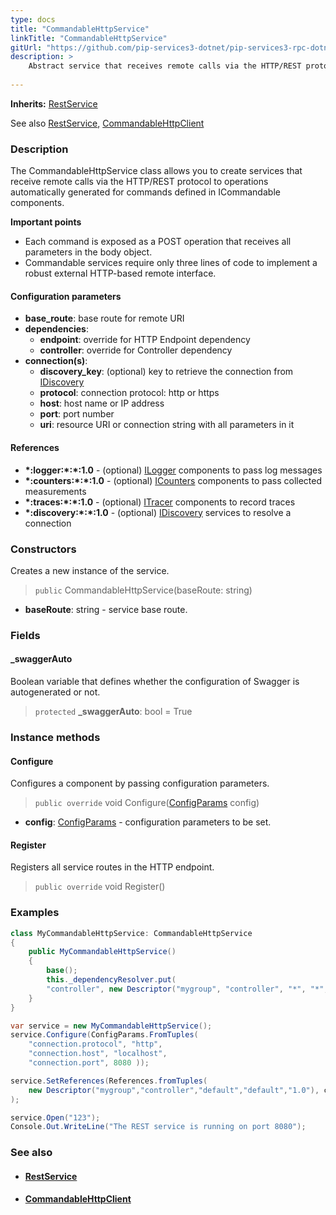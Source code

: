 ```yaml
---
type: docs
title: "CommandableHttpService"
linkTitle: "CommandableHttpService"
gitUrl: "https://github.com/pip-services3-dotnet/pip-services3-rpc-dotnet"
description: >
    Abstract service that receives remote calls via the HTTP/REST protocol to operations automatically generated for commands defined in ICommandable components. 
    
---
```


**Inherits:** [RestService](../rest_service)

See also [RestService](../rest_service), [CommandableHttpClient](../../clients/commandable_http_client)

### Description

The CommandableHttpService class allows you to create services that receive remote calls via the HTTP/REST protocol to operations automatically generated for commands defined in ICommandable components.

**Important points**

- Each command is exposed as a POST operation that receives all parameters in the body object. 
- Commandable services require only three lines of code to implement a robust external HTTP-based remote interface.

#### Configuration parameters

- **base_route**:              base route for remote URI
- **dependencies**:
    - **endpoint**:              override for HTTP Endpoint dependency
    - **controller**:            override for Controller dependency
- **connection(s)**:           
    - **discovery_key**:         (optional) key to retrieve the connection from [IDiscovery](../../../components/connect/idiscovery)
    - **protocol**:              connection protocol: http or https
    - **host**:                  host name or IP address
    - **port**:                  port number
    - **uri**:                   resource URI or connection string with all parameters in it


#### References

- **\*:logger:\*:\*:1.0** - (optional) [ILogger](../../../components/log/ilogger) components to pass log messages
- **\*:counters:\*:\*:1.0** - (optional) [ICounters](../../../components/count/icounters) components to pass collected measurements
- **\*:traces:\*:\*:1.0** - (optional) [ITracer](../../../components/trace/itracer) components to record traces
- **\*:discovery:\*:\*:1.0** - (optional) [IDiscovery](../../../components/connect/idiscovery) services to resolve a connection




### Constructors
Creates a new instance of the service.

> `public` CommandableHttpService(baseRoute: string)

- **baseRoute**: string - service base route.


### Fields

<span class="hide-title-link">

#### _swaggerAuto
Boolean variable that defines whether the configuration of Swagger is autogenerated or not.
> `protected` **_swaggerAuto**: bool = True


</span>


### Instance methods

#### Configure
Configures a component by passing configuration parameters.

> `public override` void Configure([ConfigParams](../../../commons/config/config_params) config)

- **config**: [ConfigParams](../../../commons/config/config_params) - configuration parameters to be set.


#### Register
Registers all service routes in the HTTP endpoint.

> `public override` void Register()


### Examples

```cs
class MyCommandableHttpService: CommandableHttpService 
{
    public MyCommandableHttpService()
    {
        base();
        this._dependencyResolver.put(
        "controller", new Descriptor("mygroup", "controller", "*", "*", "1.0") );
    }
}

var service = new MyCommandableHttpService();
service.Configure(ConfigParams.FromTuples(
    "connection.protocol", "http",
    "connection.host", "localhost",
    "connection.port", 8080 ));

service.SetReferences(References.fromTuples(
    new Descriptor("mygroup","controller","default","default","1.0"), controller )
);

service.Open("123");
Console.Out.WriteLine("The REST service is running on port 8080");
```


### See also
- #### [RestService](../rest_service)
- #### [CommandableHttpClient](../../clients/commandable_http_client)
